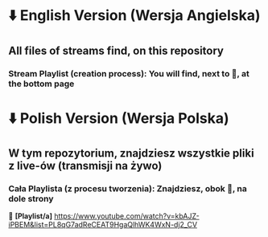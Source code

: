 # ⬇️ English Version (Wersja Angielska)
## All files of streams find, on this repository
### Stream Playlist (creation process): You will find, next to 📌, at the bottom page

# ⬇️ Polish Version (Wersja Polska)
## W tym repozytorium, znajdziesz wszystkie pliki z live-ów (transmisji na żywo)
### Cała Playlista (z procesu tworzenia): Znajdziesz, obok 📌, na dole strony

📌 **[Playlist/a]** https://www.youtube.com/watch?v=kbAJZ-iPBEM&list=PL8qG7adReCEAT9HgaQlhWK4WxN-dj2_CV


